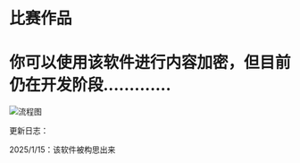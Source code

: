 # 比赛作品
# 你可以使用该软件进行内容加密，但目前仍在开发阶段.............
![流程图](https://github.com/user-attachments/assets/9e1742c3-6606-4d2c-8db2-92cdec4f3b0d)

更新日志：

2025/1/15：该软件被构思出来
